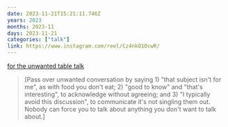 ```yaml
---
date: 2023-11-21T15:21:11.746Z
years: 2023
months: 2023-11
days: 2023-11-21
categories: ["talk"]
link: https://www.instagram.com/reel/Cz4nkO1OcwR/
---
```

[for the unwanted table talk](https://www.instagram.com/reel/Cz4nkO1OcwR/)

> [Pass over unwanted conversation by saying 1) "that subject isn't for me", as with food you don't eat; 2) "good to know" and "that's interesting", to acknowledge without agreeing; and 3) "I typically avoid this discussion", to communicate it's not singling them out. Nobody can force you to talk about anything you don't want to talk about.]
